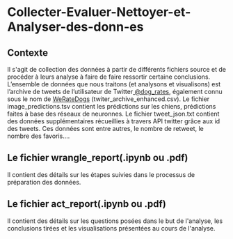 # Collecter-Evaluer-Nettoyer-et-Analyser-des-donn-es
## Contexte
Il s'agit de collection des données à partir de différents fichiers source et de procéder à leurs analyse à faire de faire ressortir certaine conclusions. 
L’ensemble de données que nous traitons (et analysons et visualisons) est l’archive de tweets de l’utilisateur de Twitter<a href="https://twitter.com/dog_rates"> @dog_rates</a>, également connu sous le nom de <a href="https://en.wikipedia.org/wiki/WeRateDogs">WeRateDogs</a> (twiter_archive_enhanced.csv).
Le fichier image_predictions.tsv contient les prédictions sur les chiens, prédictions faites à base des réseaux de neuronnes.
Le fichier tweet_json.txt contient des données supplémentaires récueillies à travers API twitter grâce aux id des tweets. Ces données sont entre autres, le nombre de retweet, le nombre des favoris....
## Le fichier wrangle_report(.ipynb ou .pdf)
Il contient des détails sur les étapes suivies dans le processus de préparation des données.
## Le fichier act_report(.ipynb ou .pdf)
Il contient des détails sur les questions posées dans le but de l'analyse, les conclusions tirées et les visualisations présentées au cours de l'analyse.
